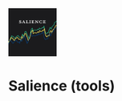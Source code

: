 <img src="https://raw.githubusercontent.com/rahil-p/Salience-Algo-v0/master/salience.png" width="96" height="96">

# Salience (tools)
